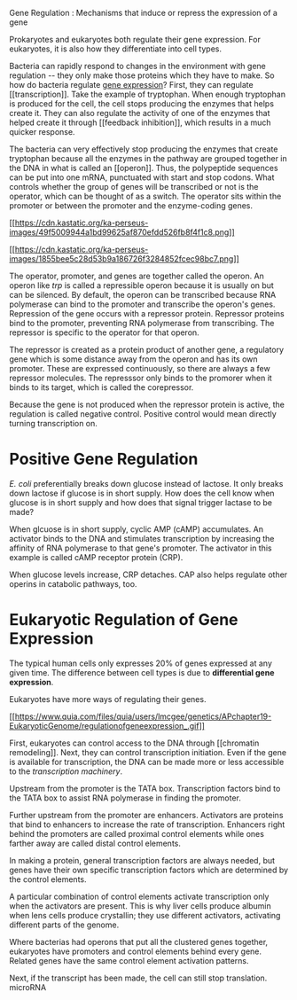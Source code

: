 Gene Regulation
: Mechanisms that induce or repress the expression of a gene


Prokaryotes and eukaryotes both regulate their gene expression. For eukaryotes, it is also how they differentiate into cell types.

Bacteria can rapidly respond to changes in the environment with gene regulation -- they only make those proteins which they have to make. So how do bacteria regulate [gene expression](./)? First, they can regulate [[transcription]]. Take the example of tryptophan. When enough tryptophan is produced for the cell, the cell stops producing the enzymes that helps create it. They can also regulate the activity of one of the enzymes that helped create it through [[feedback inhibition]], which results in a much quicker response.

The bacteria can very effectively stop producing the enzymes that create tryptophan because all the enzymes in the pathway are grouped together in the DNA in what is called an [[operon]]. Thus, the polypeptide sequences can be put into one mRNA, punctuated with start and stop codons. What controls whether the group of genes will be transcribed or not is the operator, which can be thought of as a switch. The operator sits within the promoter or between the promoter and the enzyme-coding genes.

[[https://cdn.kastatic.org/ka-perseus-images/49f5009944a1bd99625af870efdd526fb8f4f1c8.png]]

[[https://cdn.kastatic.org/ka-perseus-images/1855bee5c28d53b9a186726f3284852fcec98bc7.png]]

The operator, promoter, and genes are together called the operon. An operon like _trp_ is called a repressible operon because it is usually on but can be silenced. By default, the operon can be transcribed because RNA polymerase can bind to the promoter and transcribe the operon's genes. Repression of the gene occurs with a repressor protein. Repressor proteins bind to the promoter, preventing RNA polymerase from transcribing. The repressor is specific to the operator for that operon.

The repressor is created as a protein product of another gene, a regulatory gene which is some distance away from the operon and has its own promoter. These are expressed continuously, so there are always a few repressor molecules. The represssor only binds to the promorer when it binds to its target, which is called the corepressor.

Because the gene is not produced when the repressor protein is active, the regulation is called negative control. Positive control would mean directly turning transcription on.

# Positive Gene Regulation

_E. coli_ preferentially breaks down glucose instead of lactose. It only breaks down lactose if glucose is in short supply. How does the cell know when glucose is in short supply and how does that signal trigger lactase to be made?

When glcuose is in short supply, cyclic AMP (cAMP) accumulates. An activator binds to the DNA and stimulates transcription by increasing the affinity of RNA polymerase to that gene's promoter. The activator in this example is called cAMP receptor protein (CRP). 

When glucose levels increase, CRP detaches. CAP also helps regulate other operins in catabolic pathways, too.

# Eukaryotic Regulation of Gene Expression

The typical human cells only expresses 20% of genes expressed at any given time. The difference between cell types is due to **differential gene expression**.

Eukaryotes have more ways of regulating their genes.

[[https://www.quia.com/files/quia/users/lmcgee/genetics/APchapter19-EukaryoticGenome/regulationofgeneexpression_.gif]]

First, eukaryotes can control access to the DNA through [[chromatin remodeling]]. Next, they can control transcription initiation. Even if the gene is available for transcription, the DNA can be made more or less accessible to the _transcription machinery_.

Upstream from the promoter is the TATA box. Transcription factors bind to the TATA box to assist RNA polymerase in finding the promoter.

Further upstream from the promoter are enhancers. Activators are proteins that bind to enhancers to increase the rate of transcription. Enhancers right behind the promoters are called proximal control elements while ones farther away are called distal control elements.

In making a protein, general transcription factors are always needed, but genes have their own specific transcription factors which are determined by the control elements.

A particular combination of control elements activate transcription only when the activators are present. This is why liver cells produce albumin when lens cells produce crystallin; they use different activators, activating different parts of the genome.

Where bacterias had operons that put all the clustered genes together, eukaryotes have promoters and control elements behind every gene. Related genes have the same control element activation patterns.

Next, if the transcript has been made, the cell can still stop translation. microRNA